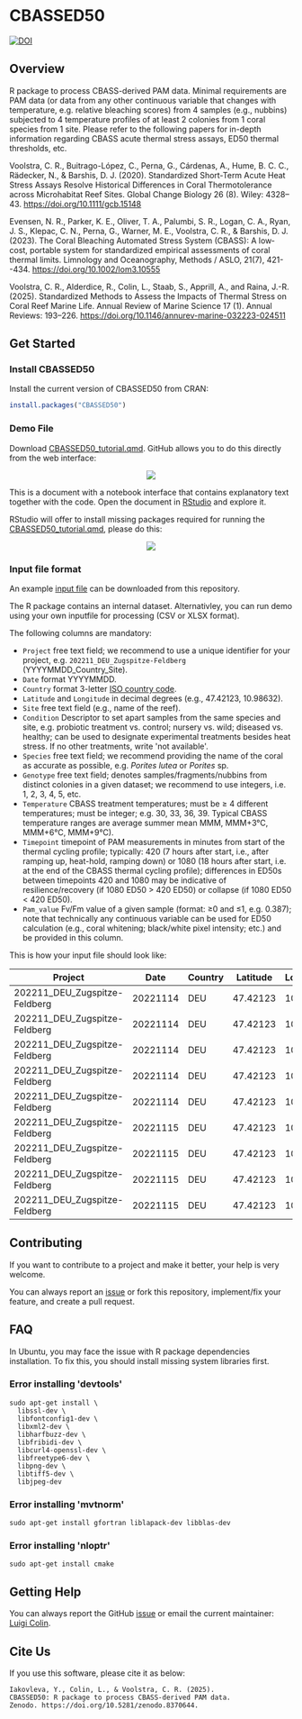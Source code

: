 # CBASSED50

[![DOI](https://zenodo.org/badge/DOI/10.5281/zenodo.8370644.svg)](https://doi.org/10.5281/zenodo.8370644) 

## Overview

R package to process CBASS-derived PAM data. Minimal requirements are PAM data (or data from any other continuous variable that changes with temperature, e.g. relative bleaching scores) from 4 samples (e.g., nubbins) subjected to 4 temperature profiles of at least 2 colonies from 1 coral species from 1 site. Please refer to the following papers for in-depth information regarding CBASS acute thermal stress assays, ED50 thermal thresholds, etc.

Voolstra, C. R., Buitrago-López, C., Perna, G., Cárdenas, A., Hume, B. C. C., Rädecker, N., & Barshis, D. J. (2020). Standardized Short-Term Acute Heat Stress Assays Resolve Historical Differences in Coral Thermotolerance across Microhabitat Reef Sites. Global Change Biology 26 (8). Wiley: 4328–43. <https://doi.org/10.1111/gcb.15148> 

Evensen, N. R., Parker, K. E., Oliver, T. A., Palumbi, S. R., Logan, C. A., Ryan, J. S., Klepac, C. N., Perna, G., Warner, M. E., Voolstra, C. R., & Barshis, D. J. (2023). The Coral Bleaching Automated Stress System (CBASS): A low‐cost, portable system for standardized empirical assessments of coral thermal limits. Limnology and Oceanography, Methods / ASLO, 21(7), 421--434. <https://doi.org/10.1002/lom3.10555>

Voolstra, C. R., Alderdice, R., Colin, L., Staab, S., Apprill, A., and Raina, J.-R. (2025). Standardized Methods to Assess the Impacts of Thermal Stress on Coral Reef Marine Life. Annual Review of Marine Science 17 (1). Annual Reviews: 193–226. <https://doi.org/10.1146/annurev-marine-032223-024511> 

## Get Started

### Install CBASSED50

Install the current version of CBASSED50 from CRAN:

``` r
install.packages("CBASSED50")
```

### Demo File

Download [CBASSED50_tutorial.qmd](CBASSED50_tutorial.qmd). GitHub allows you to do this directly from the web interface:

<p align="center">

<img src="https://github.com/reefgenomics/CBASSED50/assets/83506881/b6c9f376-f4b6-46f8-87c2-dce0ccb50ad3"/>

</p>

This is a document with a notebook interface that contains explanatory text together with the code. Open the document in [RStudio](https://quarto.org/docs/get-started/hello/rstudio.html) and explore it.

RStudio will offer to install missing packages required for running the [CBASSED50_tutorial.qmd](CBASSED50_tutorial.qmd), please do this:

<p align="center">

<img src="https://github.com/reefgenomics/CBASSED50/assets/83506881/c90752eb-a487-4560-825d-ac5854f5920f"/>

</p>

### Input file format

An example [input file](https://github.com/reefgenomics/CBASSED50/blob/main/examples/cbass_dataset.csv) can be downloaded from this repository.

The R package contains an internal dataset. Alternativley, you can run demo using your own inputfile for processing (CSV or XLSX format).

The following columns are mandatory:

- `Project` free text field; we recommend to use a unique identifier for 
  your project, e.g. `202211_DEU_Zugspitze-Feldberg` (YYYYMMDD_Country_Site).
- `Date` format YYYYMMDD.
- `Country` format 3-letter [ISO country code](https://countrycode.org).
- `Latitude` and `Longitude` in decimal degrees (e.g., 47.42123, 10.98632).
- `Site` free text field (e.g., name of the reef).
- `Condition` Descriptor to set apart samples from the same species and 
  site, e.g. probiotic treatment vs. control; nursery vs. wild; diseased vs.
  healthy; can be used to designate experimental treatments besides heat 
  stress. If no other treatments, write 'not available'.
- `Species` free text field; we recommend providing the name of the coral 
  as accurate as possible, e.g. _Porites lutea_ or _Porites_ sp.
- `Genotype` free text field; denotes samples/fragments/nubbins from 
  distinct colonies in a given dataset; we recommend to use integers, i.e. 1, 2, 3, 4, 5, etc.
- `Temperature` CBASS treatment temperatures; must be ≥ 4 different 
  temperatures; must be integer; e.g. 30, 33, 36, 39. Typical CBASS 
  temperature ranges are average summer mean MMM, MMM+3°C, MMM+6°C, MMM+9°C).
- `Timepoint` timepoint of PAM measurements in minutes from start of the 
  thermal cycling profile; typically: 420 (7 hours after start, i.e., after 
  ramping up, heat-hold, ramping down) or 1080 (18 hours after start, i.e. 
  at the end of the CBASS thermal cycling profile); differences in ED50s 
  between timepoints 420 and 1080 may be indicative of resilience/recovery 
  (if 1080 ED50 > 420 ED50) or collapse (if 1080 ED50 < 420 ED50).
- `Pam_value` Fv/Fm value of a given sample (format: ≥0 and ≤1, e.g. 0.387); note 
  that technically any continuous variable can be used for ED50 calculation 
  (e.g., coral whitening; black/white pixel intensity; etc.) and be 
  provided in this column.

This is how your input file should look like:

| Project                       | Date     | Country | Latitude | Longitude | Site      | Condition | Species           | Genotype | Temperature | Timepoint | Pam_value |
|-------------------------------|----------|---------|----------|-----------|-----------|-----------|-------------------|----------|-------------|-----------|-----------|
| 202211_DEU_Zugspitze-Feldberg | 20221114 | DEU     | 47.42123 | 10.98632  | Zugspitze | Nursery   | Acropora germania | 1        | 29          | 420       | 0.636     |
| 202211_DEU_Zugspitze-Feldberg | 20221114 | DEU     | 47.42123 | 10.98632  | Zugspitze | Nursery   | Acropora germania | 2        | 29          | 420       | 0.615     |
| 202211_DEU_Zugspitze-Feldberg | 20221114 | DEU     | 47.42123 | 10.98632  | Zugspitze | Nursery   | Acropora germania | 3        | 29          | 420       | 0.64      |
| 202211_DEU_Zugspitze-Feldberg | 20221114 | DEU     | 47.42123 | 10.98632  | Zugspitze | Nursery   | Acropora germania | 4        | 29          | 420       | 0.669     |
| 202211_DEU_Zugspitze-Feldberg | 20221114 | DEU     | 47.42123 | 10.98632  | Zugspitze | Nursery   | Acropora germania | 5        | 29          | 420       | 0.64      |
| 202211_DEU_Zugspitze-Feldberg | 20221115 | DEU     | 47.42123 | 10.98632  | Zugspitze | Nursery   | Acropora germania | 6        | 29          | 420       | 0.664     |
| 202211_DEU_Zugspitze-Feldberg | 20221115 | DEU     | 47.42123 | 10.98632  | Zugspitze | Nursery   | Acropora germania | 7        | 29          | 420       | 0.638     |
| 202211_DEU_Zugspitze-Feldberg | 20221115 | DEU     | 47.42123 | 10.98632  | Zugspitze | Nursery   | Acropora germania | 8        | 29          | 420       | 0.685     |
| 202211_DEU_Zugspitze-Feldberg | 20221115 | DEU     | 47.42123 | 10.98632  | Zugspitze | Nursery   | Acropora germania | 9        | 29          | 420       | 0.658     |

## Contributing

If you want to contribute to a project and make it better, your help is very welcome.

You can always report an [issue](https://github.com/reefgenomics/CBASSED50/issues) or fork this repository, implement/fix your feature, and create a pull request.

## FAQ

In Ubuntu, you may face the issue with R package dependencies installation. To fix this, you should install missing system libraries first.

### Error installing 'devtools'

``` commandline
sudo apt-get install \
  libssl-dev \
  libfontconfig1-dev \
  libxml2-dev \
  libharfbuzz-dev \
  libfribidi-dev \
  libcurl4-openssl-dev \
  libfreetype6-dev \
  libpng-dev \
  libtiff5-dev \
  libjpeg-dev
```

### Error installing 'mvtnorm'

``` commandline
sudo apt-get install gfortran liblapack-dev libblas-dev
```

### Error installing 'nloptr'

``` commandline
sudo apt-get install cmake
```

## Getting Help

You can always report the GitHub [issue](https://github.com/reefgenomics/CBASSED50/issues) or email the current maintainer: [Luigi Colin](mailto:reefgenomics@gmail.com).

## Cite Us

If you use this software, please cite it as below:

``` commandline
Iakovleva, Y., Colin, L., & Voolstra, C. R. (2025).
CBASSED50: R package to process CBASS-derived PAM data.
Zenodo. https://doi.org/10.5281/zenodo.8370644.
```
